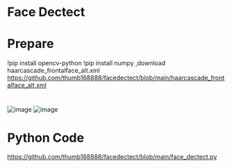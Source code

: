 # Face Dectect

# Prepare

  !pip install opencv-python
  !pip install numpy
  ,download haarcascade_frontalface_alt.xml https://github.com/thumb168888/facedectect/blob/main/haarcascade_frontalface_alt.xml
# 

![image](https://github.com/thumb168888/facedectect/blob/main/facedectect.JPG)
![image](https://github.com/thumb168888/facedectect/blob/main/facedectect_numpy.JPG)


# Python Code
https://github.com/thumb168888/facedectect/blob/main/face_dectect.py

